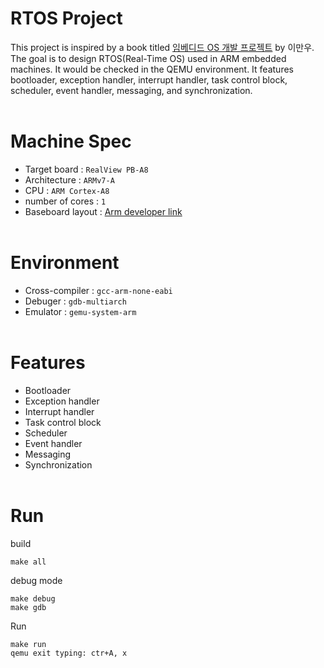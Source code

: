 # RTOS Project
This project is inspired by a book titled [임베디드 OS 개발 프로젝트](http://www.yes24.com/Product/Goods/84909414) by 이만우. The goal is to design RTOS(Real-Time OS) used in ARM embedded machines. It would be checked in the QEMU environment. It features bootloader, exception handler, interrupt handler, task control block, scheduler, event handler, messaging, and synchronization. <br><br>

# Machine Spec
* Target board : ```RealView PB-A8```
* Architecture : ```ARMv7-A```
* CPU          : ```ARM Cortex-A8```
* number of cores    : ```1```
* Baseboard layout : [Arm developer link](https://developer.arm.com/documentation/dui0417/d/hardware-description/pb-a8-architecture)<br><br>

# Environment
* Cross-compiler : ```gcc-arm-none-eabi```
* Debuger : ```gdb-multiarch```
* Emulator : ```gemu-system-arm```<br><br>


# Features
* Bootloader
* Exception handler 
* Interrupt handler 
* Task control block
* Scheduler
* Event handler 
* Messaging
* Synchronization <br><br>


# Run

build
```
make all
```

debug mode
```
make debug 
make gdb
```

Run
```
make run
qemu exit typing: ctr+A, x
```
